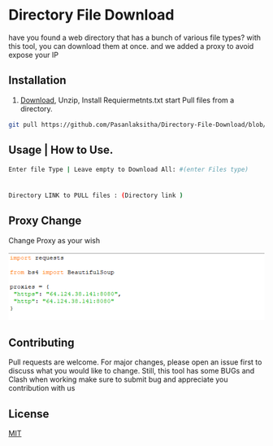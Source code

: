 # Directory File Download

have you found a web directory that has a bunch of various file types? with this tool, you can download them at once. and we added a proxy to avoid expose your IP 

## Installation

1. [Download](https://github.com/Pasanlaksitha/Directory-File-Download.git), Unzip, Install Requiermetnts.txt start Pull files from a directory.

```bash
git pull https://github.com/Pasanlaksitha/Directory-File-Download/blob/main/LICENSE
```

## Usage | How to Use.

```bash
Enter file Type | Leave empty to Download All: #(enter Files type)


Directory LINK to PULL files : (Directory link )

```
## Proxy Change

Change Proxy as your wish

![ScreenShot](readme-img/1.png)



## Contributing
Pull requests are welcome. For major changes, please open an issue first to discuss what you would like to change.
Still, this tool has some BUGs and Clash when working make sure to submit bug and appreciate you contribution with us


## License
[MIT](https://github.com/Pasanlaksitha/Directory-File-Download/blob/main/LICENSE)
